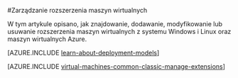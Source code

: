 <properties
 pageTitle="Zarządzanie rozszerzenia maszyn wirtualnych | Microsoft Azure"
 description="W tym artykule opisano sposób dodawania, Znajdź, aktualizowanie i usuwanie rozszerzenia Azure maszyn wirtualnych, w modelu Klasyczny wdrożenia."
 services="virtual-machines-windows"
 documentationCenter=""
 authors="squillace"
 manager="timlt"
 editor=""
 tags="azure-service-management"/>
<tags
 ms.service="virtual-machines-windows"
 ms.devlang="na"
 ms.topic="article"
 ms.tgt_pltfrm="vm-windows"
 ms.workload="infrastructure-services"
 ms.date="08/29/2016"
 ms.author="rasquill"/>

#<a name="manage-virtual-machine-extensions"></a>Zarządzanie rozszerzenia maszyn wirtualnych

W tym artykule opisano, jak znajdowanie, dodawanie, modyfikowanie lub usuwanie rozszerzenia maszyn wirtualnych z systemu Windows i Linux oraz maszyn wirtualnych Azure.

[AZURE.INCLUDE [learn-about-deployment-models](../../includes/learn-about-deployment-models-classic-include.md)]

[AZURE.INCLUDE [virtual-machines-common-classic-manage-extensions](../../includes/virtual-machines-common-classic-manage-extensions.md)]
